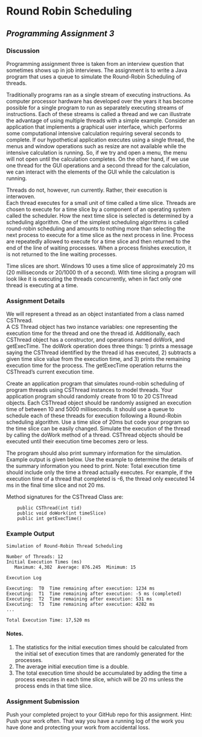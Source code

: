 # Round Robin Scheduling
## *Programming Assignment 3*

### Discussion
Programming assignment three is taken from an interview question that 
sometimes shows up in job interviews.  The assignment is to write a Java program 
that uses a queue to simulate the Round-Robin Scheduling of threads.  

Traditionally programs ran as a single stream of executing instructions.  As computer 
processor hardware has developed over the years it has become possible for a single 
program to run as separately executing streams of instructions.  Each of these 
streams is called a thread and we can illustrate the advantage of using multiple 
threads with a simple example.  Consider an application that implements a graphical 
user interface, which performs some computational intensive calculation requiring 
several seconds to complete.  If our hypothetical application executes using a single 
thread, the menus and window operations such as resize are not available while the 
intensive calculation is running.   So, if we try and open a menu, the menu will 
not open until the calculation completes.   On the other hand, if we use one thread 
for the GUI operations and a second thread for the calculation, we can interact 
with the elements of the GUI while the calculation is running.

Threads do not, however, run currently.  Rather, their execution is interwoven.   
Each thread executes for a small unit of time called a time slice.  Threads 
are chosen to execute for a time slice by a component of an operating system called 
the scheduler.  How the next time slice is selected is determined by a scheduling 
algorithm.  One of the simplest scheduling algorithms is called round-robin 
scheduling and amounts to nothing more than selecting the next process to execute 
for a time slice as the next process in line.   Process are repeatedly allowed to 
execute for a time slice and then returned to the end of the line of waiting 
processes.  When a process finishes execution, it is not returned to the line 
waiting processes.  

Time slices are short.  Windows 10 uses a time slice of approximately 20 ms 
(20 milliseconds or 20/1000 th of a second).   With time slicing a program will 
look like it is executing the threads concurrently, when in fact only one thread is 
executing at a time. 

### Assignment Details

We will represent a thread as an object instantiated from a class named CSThread.  
A CS Thread object has two instance variables: one representing the execution time 
for the thread and one the thread id.  Additionally, each CSThread object has a 
constructor, and operations named doWork, and getExecTime.  The doWork operation 
does three things: 1) prints a message saying the CSThread identified by the 
thread id has executed, 2) subtracts a given time slice value from the execution 
time, and 3) prints the remaining execution time for the process.  The getExecTime 
operation returns the CSThread’s current execution time.

Create an application program that simulates round-robin scheduling of program 
threads using CSThread instances to model threads.   Your application program should 
randomly create from 10 to 20 CSThread objects.  Each CSThread object should be 
randomly assigned an execution time of between 10 and 5000 milliseconds.  It should 
use a queue to schedule each of these threads for execution following a Round-Robin 
scheduling algorithm.  Use a time slice of 20ms but code your program so the time 
slice can be easily changed.  Simulate the execution of the thread by calling the 
doWork method of a thread.  CSThread objects should be executed until their execution 
time becomes zero or less.

The program should also print summary information for the simulation.  Example 
output is given below.  Use the example to determine the details of the summary 
information you need to print. Note: Total execution time should include only the 
time a thread actually executes.   For example, if the execution time of a thread 
that completed is -6, the thread only executed 14 ms in the final time slice and 
not 20 ms.

Method signatures for the CSThread Class are:
```
    public CSThread(int tid)
    public void doWork(int timeSlice)
    public int getExecTime()
```

### Example Output
```
Simulation of Round-Robin Thread Scheduling

Number of Threads: 12
Initial Execution Times (ms)
   Maximum: 4,302  Average: 876.245  Minimum: 15

Execution Log

Executing:  T0  Time remaining after execution: 1234 ms
Executing:  T1  Time remaining after execution: -5 ms (completed)
Executing:  T2  Time remaining after execution: 531 ms
Executing:  T3  Time remaining after execution: 4282 ms
...

Total Execution Time: 17,520 ms
```

#### Notes.
1.  The statistics for the initial execution times should be calculated from the
initial set of execution times that are randomly generated for the processes.
2.  The average initial execution time is a double.
3.  The total execution time should be accumulated by adding the time a process 
executes in each time slice, which will be 20 ms unless the process ends in that 
time slice.

### Assignment Submission
Push your completed project to your GitHub repo for this assignment.  Hint:  Push your work often.  That way you have a running log of the work you have done and protecting your work from accidental loss. 
